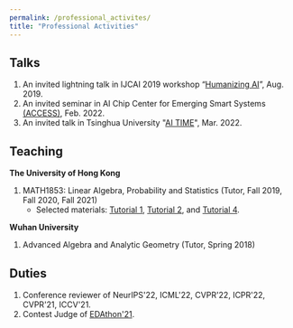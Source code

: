 ```yaml
---
permalink: /professional_activites/ 
title: "Professional Activities"
---
```


## Talks
1. An invited lightning talk in IJCAI 2019 workshop “[Humanizing AI](https://www.humanizing-ai.com/hai-19.html)”, Aug. 2019.
2. An invited seminar in AI Chip Center for Emerging Smart Systems [(ACCESS)](https://hkustcareers.ust.hk/ai-chip-center-for-emerging-smart-systems), Feb. 2022.
3. An invited talk in Tsinghua University "[AI TIME](https://mp.weixin.qq.com/s/tqkOgA4G6ZwnoR7ecVGLPw)", Mar. 2022.

## Teaching
**The University of Hong Kong**
1. MATH1853: Linear Algebra, Probability and Statistics (Tutor, Fall 2019, Fall 2020, Fall 2021)
    + Selected materials: [Tutorial 1](\files\pdf\Tutorial_1(Rui).pdf), [Tutorial 2](\files\pdf\Tutorial_2(Rui).pdf), and [Tutorial 4](\files\slides\Tutorial_4.pdf).

**Wuhan University**
1. Advanced Algebra and Analytic Geometry (Tutor, Spring 2018)

## Duties
1. Conference reviewer of NeurIPS'22, ICML'22, CVPR'22, ICPR'22, CVPR'21, ICCV'21.
2. Contest Judge of [EDAthon'21](https://sites.google.com/view/ceda-hk/edathon-2021).